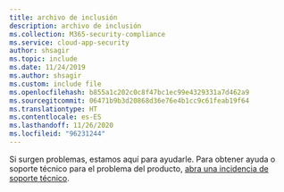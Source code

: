 ```yaml
---
title: archivo de inclusión
description: archivo de inclusión
ms.collection: M365-security-compliance
ms.service: cloud-app-security
author: shsagir
ms.topic: include
ms.date: 11/24/2019
ms.author: shsagir
ms.custom: include file
ms.openlocfilehash: b855a1c202c0c8f47bc1ec99e4329331a7d462a9
ms.sourcegitcommit: 06471b9b3d20868d36e76e4b1cc9c61feab19f64
ms.translationtype: HT
ms.contentlocale: es-ES
ms.lasthandoff: 11/26/2020
ms.locfileid: "96231244"
---
```

Si surgen problemas, estamos aquí para ayudarle. Para obtener ayuda o soporte técnico para el problema del producto, [abra una incidencia de soporte técnico](../support-and-ts.md).